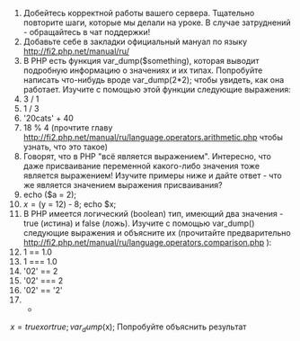 1.	Добейтесь корректной работы вашего сервера. Тщательно повторите шаги, 
которые мы делали на уроке. В случае затруднений - обращайтесь в чат поддержки!
2.	Добавьте себе в закладки официальный мануал по языку http://fi2.php.net/manual/ru/
3.	В PHP есть функция var_dump($something), которая выводит подробную информацию о значениях и их типах. Попробуйте написать что-нибудь вроде var_dump(2*2); чтобы увидеть, как она работает. Изучите с помощью этой функции следующие выражения:
1.	3 / 1
2.	1 / 3
3.	'20cats' + 40
4.	18 % 4 (прочтите главу http://fi2.php.net/manual/ru/language.operators.arithmetic.php чтобы узнать, что это такое)
4.	Говорят, что в PHP "всё является выражением". Интересно, что даже присваивание переменной какого-либо значения тоже является выражением! Изучите примеры ниже и дайте ответ - что же является значением выражения присваивания?
1.	echo ($a = 2);
2.	$x = ($y = 12) - 8; echo $x;
5.	В PHP имеется логический (boolean) тип, имеющий два значения - true (истина) и false (ложь). Изучите с помощью var_dump() следующие выражения и объясните их (прочитайте предварительно http://fi2.php.net/manual/ru/language.operators.comparison.php ):
1.	1 == 1.0
2.	1 === 1.0
3.	'02' == 2
4.	'02' === 2
5.	'02' == '2'
6.	* 
$x = true xor true;
var_dump($x);
Попробуйте объяснить результат

